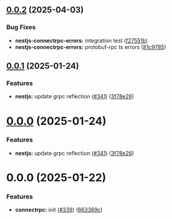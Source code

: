 

## [0.0.2](https://github.com/atls/nestjs/compare/@atls/nestjs-connectrpc-errors@0.0.1...@atls/nestjs-connectrpc-errors@0.0.2) (2025-04-03)


### Bug Fixes


* **nestjs-connectrpc-errors:** integration test ([f27551b](https://github.com/atls/nestjs/commit/f27551b1612908d3f539c9cb3aa06ae52a6a8e7a))
* **nestjs-connectrpc-errors:** protobuf-rpc ts errors ([81c9785](https://github.com/atls/nestjs/commit/81c9785e2de33ee9cd1c9f996d87490e81b49654))





## [0.0.1](https://github.com/atls/nestjs/compare/@atls/nestjs-connectrpc-errors@0.0.0...@atls/nestjs-connectrpc-errors@0.0.1) (2025-01-24)


### Features


* **nestjs:** update grpc reflection ([#341](https://github.com/atls/nestjs/issues/341)) ([3f78e26](https://github.com/atls/nestjs/commit/3f78e26340b9ba64eab425160e8cea7ba83a3538))





# [0.0.0](https://github.com/atls/nestjs/compare/@atls/nestjs-connectrpc-errors@0.0.0...@atls/nestjs-connectrpc-errors@0.0.0) (2025-01-24)


### Features


* **nestjs:** update grpc reflection ([#341](https://github.com/atls/nestjs/issues/341)) ([3f78e26](https://github.com/atls/nestjs/commit/3f78e26340b9ba64eab425160e8cea7ba83a3538))



# 0.0.0 (2025-01-22)

### Features

- **connectrpc:** init ([#339](https://github.com/atls/nestjs/issues/339)) ([663389c](https://github.com/atls/nestjs/commit/663389cd20156a9c10e93d6dbb8326bf8dcac781))

